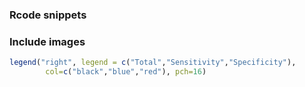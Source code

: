 


### Rcode snippets






### <a name="plot"></a>Include images
```R
legend("right", legend = c("Total","Sensitivity","Specificity"),
        col=c("black","blue","red"), pch=16)



```
